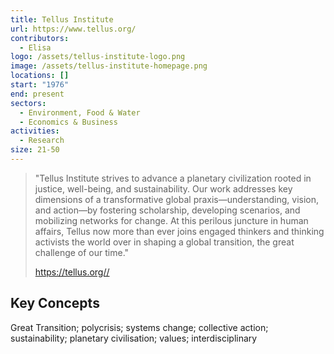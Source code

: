 ```yaml
---
title: Tellus Institute
url: https://www.tellus.org/
contributors:
  - Elisa
logo: /assets/tellus-institute-logo.png
image: /assets/tellus-institute-homepage.png
locations: []
start: "1976"
end: present
sectors:
  - Environment, Food & Water
  - Economics & Business
activities:
  - Research
size: 21-50
---
```

> "Tellus Institute strives to advance a planetary civilization rooted in justice, well-being, and sustainability. Our work addresses key dimensions of a transformative global praxis—understanding, vision, and action—by fostering scholarship, developing scenarios, and mobilizing networks for change. At this perilous juncture in human affairs, Tellus now more than ever joins engaged thinkers and thinking activists the world over in shaping a global transition, the great challenge of our time."
> 
> https://tellus.org//

## Key Concepts

Great Transition; polycrisis; systems change; collective action; sustainability; planetary civilisation; values; interdisciplinary
